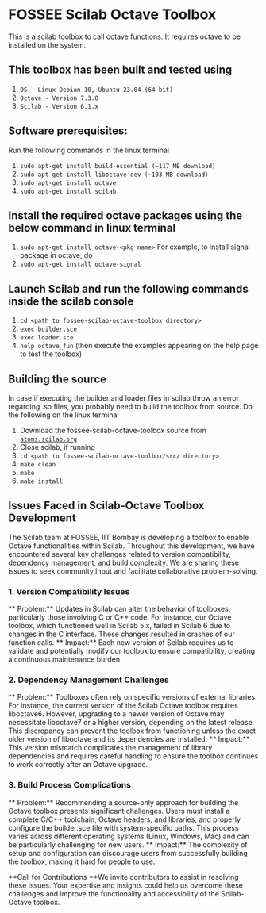 # FOSSEE Scilab Octave Toolbox

This is a scilab toolbox to call octave functions. It requires octave to be installed on the system. 

## This toolbox has been built and tested using 
1. `OS - Linux Debian 10, Ubuntu 23.04 (64-bit)`
2. `Octave - Version 7.3.0`
3. `Scilab - Version 6.1.x`

## Software prerequisites:
Run the following commands in the linux terminal
1. `sudo apt-get install build-essential (~117 MB download)`
2. `sudo apt-get install liboctave-dev (~103 MB download)`
3. `sudo apt-get install octave`
4. `sudo apt-get install scilab`

## Install the required octave packages using the below command in linux terminal
1. `sudo apt-get install octave-<pkg name>`
For example, to install signal package in octave, do
1. `sudo apt-get install octave-signal`

## Launch Scilab and run the following commands inside the scilab console
1. `cd <path to fossee-scilab-octave-toolbox directory>`
2. `exec builder.sce`
3. `exec loader.sce`
4. `help octave_fun` (then execute the examples appearing on the help page to test the toolbox)

## Building the source
In case if executing the builder and loader files in scilab throw an error regarding .so files, you probably need to build the toolbox from source. Do the following on the linux terminal
1. Download the fossee-scilab-octave-toolbox source from [`atoms.scilab.org`](https://atoms.scilab.org)
2. Close scilab, if running
3. `cd <path to fossee-scilab-octave-toolbox/src/ directory>`
4. `make clean`
5. `make`
6. `make install`

## Issues Faced in Scilab-Octave Toolbox Development

The Scilab team at FOSSEE, IIT Bombay is developing a toolbox to enable Octave functionalities within Scilab. Throughout this development, we have encountered several key challenges related to version compatibility, dependency management, and build complexity. We are sharing these issues to seek community input and facilitate collaborative problem-solving.

### 1. Version Compatibility Issues
** Problem:** Updates in Scilab can alter the behavior of toolboxes, particularly those involving C or C++ code. For instance, our Octave toolbox, which functioned well in Scilab 5.x, failed in Scilab 6 due to changes in the C interface. These changes resulted in crashes of our function calls.
** Impact:** Each new version of Scilab requires us to validate and potentially modify our toolbox to ensure compatibility, creating a continuous maintenance burden.

### 2. Dependency Management Challenges
** Problem:** Toolboxes often rely on specific versions of external libraries. For instance, the current version of the Scilab Octave toolbox requires liboctave6. However, upgrading to a newer version of Octave may necessitate liboctave7 or a higher version, depending on the latest release. This discrepancy can prevent the toolbox from functioning unless the exact older version of liboctave and its dependencies are installed.
** Impact:** This version mismatch complicates the management of library dependencies and requires careful handling to ensure the toolbox continues to work correctly after an Octave upgrade.

### 3. Build Process Complications
** Problem:** Recommending a source-only approach for building the Octave toolbox presents significant challenges. Users must install a complete C/C++ toolchain, Octave headers, and libraries, and properly configure the builder.sce file with system-specific paths. This process varies across different operating systems (Linux, Windows, Mac) and can be particularly challenging for new users.
** Impact:** The complexity of setup and configuration can discourage users from successfully building the toolbox, making it hard for people to use.

**Call for Contributions
**We invite contributors to assist in resolving these issues. Your expertise and insights could help us overcome these challenges and improve the functionality and accessibility of the Scilab-Octave toolbox.

